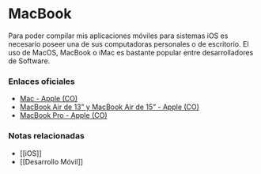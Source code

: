 # MacBook

Para poder compilar mis aplicaciones móviles para sistemas iOS es necesario poseer una de sus computadoras personales o de escritorio. El uso de MacOS, MacBook o iMac es bastante popular entre desarrolladores de Software. 

### Enlaces oficiales

- [Mac - Apple (CO)](https://www.apple.com/co/mac/)
- [MacBook Air de 13” y MacBook Air de 15” - Apple (CO)](https://www.apple.com/co/macbook-air/)
- [MacBook Pro - Apple (CO)](https://www.apple.com/co/macbook-pro/)

### Notas relacionadas

- [[iOS]]
- [[Desarrollo Móvil]]